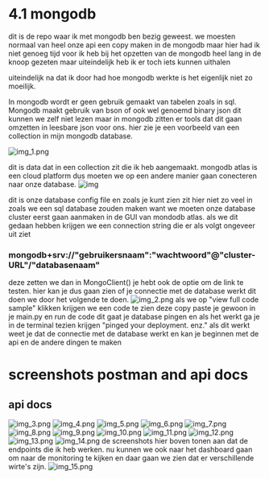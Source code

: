 # 4.1 mongodb

dit is de repo waar ik met mongodb ben bezig geweest. we moesten normaal van heel onze api een copy maken in de mongodb maar hier had ik niet genoeg tijd voor ik heb bij het opzetten van de mongodb heel lang in de knoop gezeten maar uiteindelijk heb ik er toch iets kunnen uithalen

uiteindelijk na dat ik door had hoe mongodb werkte is het eigenlijk niet zo moeilijk.

In mongodb wordt er geen gebruik gemaakt van tabelen zoals in sql. Mongodb maakt gebruik van bson of ook wel genoemd binary json dit kunnen we zelf niet lezen maar in mongodb zitten er tools dat dit gaan omzetten in leesbare json voor ons.
hier zie je een voorbeeld van een collection in mijn mongodb database.

![img_1.png](img_1.png)

dit is data dat in een collection zit die ik heb aangemaakt.
mongodb atlas is een cloud platform dus moeten we op een andere manier gaan conecteren naar onze database.
![img](https://github.com/yorbenwij/apidevmongodb/assets/91123168/430ce314-7482-493e-bcf0-2627c46401fe)


dit is onze database config file en zoals je kunt zien zit hier niet zo veel in zoals we een sql database zouden maken want we moeten onze database cluster eerst gaan aanmaken in de GUI van mondodb atlas. als we dit gedaan hebben krijgen we een connection string die er als volgt ongeveer uit ziet
### mongodb+srv://"gebruikersnaam":"wachtwoord"@"cluster-URL"/"databasenaam"

deze zetten we dan in MongoClient()
je hebt ook de optie om de link te testen. hier kan je dus gaan zien of je connectie met de database werkt dit doen we door het volgende te doen.
![img_2.png](img_2.png)
als we op "view full code sample" klikken krijgen we een code te zien deze copy paste je gewoon in je main.py en run de code dit gaat je database pingen en als het werkt ga je in de terminal tezien krijgen "pinged your deployment. enz."
als dit werkt weet je dat de connectie met de database werkt en kan je beginnen met de api en de andere dingen te maken

# screenshots postman and api docs
## api docs
![img_3.png](img_3.png)
![img_4.png](img_4.png)
![img_5.png](img_5.png)
![img_6.png](img_6.png)
![img_7.png](img_7.png)
![img_8.png](img_8.png)
![img_9.png](img_9.png)
![img_10.png](img_10.png)
![img_11.png](img_11.png)
![img_12.png](img_12.png)
![img_13.png](img_13.png)
![img_14.png](img_14.png)
de screenshots hier boven tonen aan dat de endpoints die ik heb werken. nu kunnen we ook naar het dashboard gaan om naar de monitoring te kijken en daar gaan we zien dat er verschillende wirte's zijn.
![img_15.png](img_15.png)
